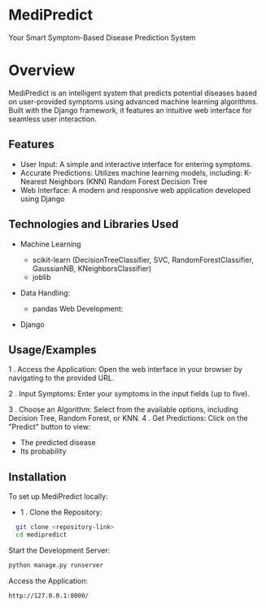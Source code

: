 
# MediPredict
Your Smart Symptom-Based Disease Prediction System

# Overview
MediPredict is an intelligent system that predicts potential diseases based on user-provided symptoms using advanced machine learning algorithms. Built with the Django framework, it features an intuitive web interface for seamless user interaction.




## Features

- User Input: A simple and interactive interface for entering symptoms.
- Accurate Predictions:
Utilizes machine learning models, including:
K-Nearest Neighbors (KNN)
Random Forest
Decision Tree
- Web Interface:
A modern and responsive web application developed using Django



## Technologies and Libraries Used
- Machine Learning
    - scikit-learn (DecisionTreeClassifier, SVC, RandomForestClassifier, GaussianNB, KNeighborsClassifier)
    - joblib

- Data Handling:
   - pandas
Web Development:
- Django

## Usage/Examples


1 . Access the Application:
Open the web interface in your browser by navigating to the provided URL.

2 . Input Symptoms:
Enter your symptoms in the input fields (up to five).

3 . Choose an Algorithm:
Select from the available options, including Decision Tree, Random Forest, or KNN.
4 . Get Predictions:
Click on the "Predict" button to view:
 - The predicted disease
 - Its probability
 


## Installation

To set up MediPredict locally:
 - 1 . Clone the Repository:

```bash
  git clone <repository-link>  
  cd medipredict  

```
  Start the Development Server:
  ```bash
 python manage.py runserver  
 

``` 
Access the Application:
```bash
http://127.0.0.1:8000/  

```



